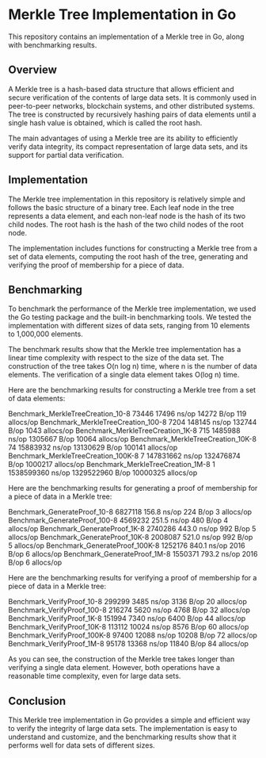 # Merkle Tree Implementation in Go

This repository contains an implementation of a Merkle tree in Go, along with benchmarking results. 

## Overview

A Merkle tree is a hash-based data structure that allows efficient and secure verification of the contents of large data sets. It is commonly used in peer-to-peer networks, blockchain systems, and other distributed systems. The tree is constructed by recursively hashing pairs of data elements until a single hash value is obtained, which is called the root hash. 

The main advantages of using a Merkle tree are its ability to efficiently verify data integrity, its compact representation of large data sets, and its support for partial data verification. 

## Implementation

The Merkle tree implementation in this repository is relatively simple and follows the basic structure of a binary tree. Each leaf node in the tree represents a data element, and each non-leaf node is the hash of its two child nodes. The root hash is the hash of the two child nodes of the root node. 

The implementation includes functions for constructing a Merkle tree from a set of data elements, computing the root hash of the tree, generating and verifying the proof of membership for a piece of data.

## Benchmarking

To benchmark the performance of the Merkle tree implementation, we used the Go testing package and the built-in benchmarking tools. We tested the implementation with different sizes of data sets, ranging from 10 elements to 1,000,000 elements. 

The benchmark results show that the Merkle tree implementation has a linear time complexity with respect to the size of the data set. The construction of the tree takes O(n log n) time, where n is the number of data elements. The verification of a single data element takes O(log n) time. 

Here are the benchmarking results for constructing a Merkle tree from a set of data elements:

Benchmark_MerkleTreeCreation_10-8          73446             17496 ns/op           14272 B/op        119 allocs/op
Benchmark_MerkleTreeCreation_100-8          7204            148145 ns/op          132744 B/op       1043 allocs/op
Benchmark_MerkleTreeCreation_1K-8            715           1485988 ns/op         1305667 B/op      10064 allocs/op
Benchmark_MerkleTreeCreation_10K-8            74          15883932 ns/op        13130629 B/op     100141 allocs/op
Benchmark_MerkleTreeCreation_100K-8            7         147831662 ns/op        132476874 B/op   1000217 allocs/op
Benchmark_MerkleTreeCreation_1M-8              1        1538599360 ns/op        1329522960 B/op 10000325 allocs/op


Here are the benchmarking results for generating a proof of membership for a piece of data in a Merkle tree:

Benchmark_GenerateProof_10-8             6827118               156.8 ns/op           224 B/op          3 allocs/op
Benchmark_GenerateProof_100-8            4569232               251.5 ns/op           480 B/op          4 allocs/op
Benchmark_GenerateProof_1K-8             2740286               443.0 ns/op           992 B/op          5 allocs/op
Benchmark_GenerateProof_10K-8            2008087               521.0 ns/op           992 B/op          5 allocs/op
Benchmark_GenerateProof_100K-8           1252176               840.1 ns/op          2016 B/op          6 allocs/op
Benchmark_GenerateProof_1M-8             1550371               793.2 ns/op          2016 B/op          6 allocs/op

Here are the benchmarking results for verifying a proof of membership for a piece of data in a Merkle tree:

Benchmark_VerifyProof_10-8                299299              3485 ns/op            3136 B/op         20 allocs/op
Benchmark_VerifyProof_100-8               216274              5620 ns/op            4768 B/op         32 allocs/op
Benchmark_VerifyProof_1K-8                151994              7340 ns/op            6400 B/op         44 allocs/op
Benchmark_VerifyProof_10K-8               113112             10024 ns/op            8576 B/op         60 allocs/op
Benchmark_VerifyProof_100K-8               97400             12088 ns/op           10208 B/op         72 allocs/op
Benchmark_VerifyProof_1M-8                 95178             13368 ns/op           11840 B/op         84 allocs/op

As you can see, the construction of the Merkle tree takes longer than verifying a single data element. However, both operations have a reasonable time complexity, even for large data sets. 

## Conclusion

This Merkle tree implementation in Go provides a simple and efficient way to verify the integrity of large data sets. The implementation is easy to understand and customize, and the benchmarking results show that it performs well for data sets of different sizes.
